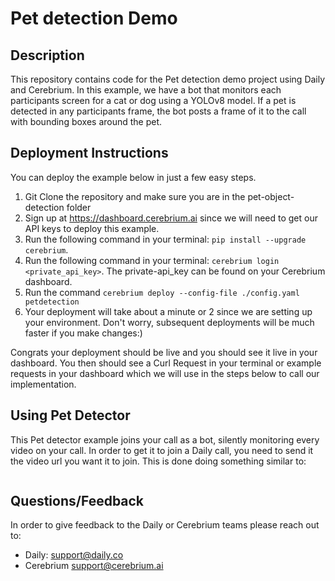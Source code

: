 # Pet detection Demo

## Description

This repository contains code for the Pet detection demo project using Daily and Cerebrium. In this example, we have a bot that monitors each participants screen
for a cat or dog using a YOLOv8 model. If a pet is detected in any participants frame, the bot posts a frame of it to the call with bounding boxes around the pet.

## Deployment Instructions
You can deploy the example below in just a few easy steps.
1. Git Clone the repository and make sure you are in the pet-object-detection folder
2. Sign up at https://dashboard.cerebrium.ai since we will need to get our API keys to deploy this example.
3. Run the following command in your terminal: `pip install --upgrade cerebrium`.
4. Run the following command in your terminal: `cerebrium login <private_api_key>`. The private-api_key can be found on your Cerebrium dashboard.
5. Run the command `cerebrium deploy --config-file ./config.yaml petdetection`
6. Your deployment will take about a minute or 2 since we are setting up your environment. Don't worry, subsequent deployments will be much faster if you make changes:)

Congrats your deployment should be live and you should see it live in your dashboard. You then should see a Curl Request in your terminal or example requests in your dashboard which we will use in the steps below to call our implementation.

## Using Pet Detector
This Pet detector example joins your call as a bot, silently monitoring every video on your call. In order to get it to join a Daily call, you need to send it the video
url you want it to join. This is done doing something similar to:

```python

```

## Questions/Feedback
In order to give feedback to the Daily or Cerebrium teams please reach out to:
- Daily: support@daily.co
- Cerebrium support@cerebrium.ai